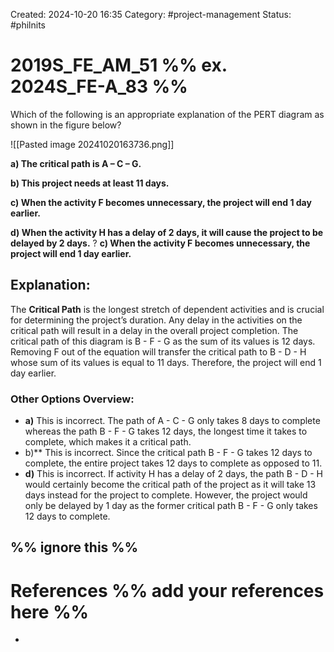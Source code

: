 Created: 2024-10-20 16:35
Category: #project-management 
Status: #philnits



# 2019S_FE_AM_51 %% ex. 2024S_FE-A_83 %%

Which of the following is an appropriate explanation of the PERT diagram as shown in the figure below?

![[Pasted image 20241020163736.png]]

**a) The critical path is A – C – G.** 

**b) This project needs at least 11 days.** 

**c) When the activity F becomes unnecessary, the project will end 1 day earlier.** 

**d) When the activity H has a delay of 2 days, it will cause the project to be delayed by 2 days.**
?
**c) When the activity F becomes unnecessary, the project will end 1 day earlier.** 
## **Explanation:**

The **Critical Path** is the longest stretch of dependent activities and is crucial for determining the project’s duration. Any delay in the activities on the critical path will result in a delay in the overall project completion. The critical path of this diagram is B - F - G as the sum of its values is 12 days. Removing F out of the equation will transfer the critical path to B - D - H whose sum of its values is equal to 11 days. Therefore, the project will end 1 day earlier.

### Other Options Overview:

- **a)** This is incorrect. The path of A - C - G only takes 8 days to complete whereas the path B - F - G takes 12 days, the longest time it takes to complete, which makes it a critical path.
- b)** This is incorrect. Since the critical path B - F - G takes 12 days to complete, the entire project takes 12 days to complete as opposed to 11.
- **d)** This is incorrect. If activity H has a delay of 2 days, the path B - D - H would certainly become the critical path of the project as it will take 13 days instead for the project to complete. However, the project would only be delayed by 1 day as the former critical path B - F - G only takes 12 days to complete.

%% ignore this %%
---









# References %% add your references here %%
- 